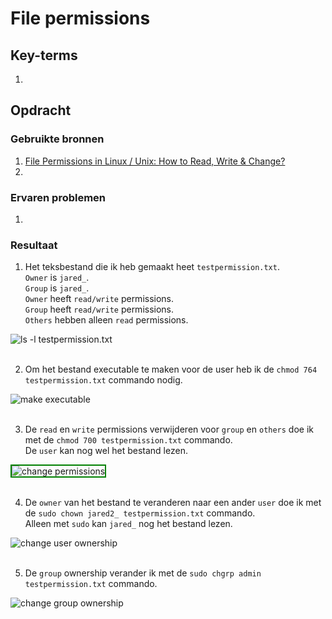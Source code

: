 # File permissions


## Key-terms
1. 

## Opdracht
### Gebruikte bronnen
1. [File Permissions in Linux / Unix: How to Read, Write & Change?](https://www.guru99.com/file-permissions.html)
2. 

### Ervaren problemen
1. 

### Resultaat
1. Het teksbestand die ik heb gemaakt heet `testpermission.txt`. <br> 
`Owner` is `jared_`.<br> 
`Group` is `jared_`.<br> 
`Owner` heeft `read/write` permissions.<br> 
`Group` heeft `read/write` permissions.<br> 
`Others` hebben alleen `read` permissions.

<img width="" alt="ls -l testpermission.txt" src="https://github.com/techgrounds/techgrounds-JarBanf/blob/main/00_includes/01_Linux/w1_7_file-permissions1.png?raw=true">
<br/><br/>

2. Om het bestand executable te maken voor de user heb ik de `chmod 764 testpermission.txt` commando nodig.

<img width="" alt="make executable" src="https://github.com/techgrounds/techgrounds-JarBanf/blob/main/00_includes/01_Linux/w1_7_file-permissions2.png?raw=true">
<br/><br/>

3. De `read` en `write` permissions verwijderen voor `group` en `others` doe ik met de `chmod 700 testpermission.txt` commando.<br> 
De `user` kan nog wel het bestand lezen.

<img width="" src="https://github.com/techgrounds/techgrounds-JarBanf/blob/main/00_includes/01_Linux/w1_7_file-permissions3.png?raw=true" style="border:2px solid #008000" alt="change permissions">
<br/><br/>

4. De `owner` van het bestand te veranderen naar een ander `user` doe ik met de `sudo chown jared2_ testpermission.txt` commando.<br>
Alleen met `sudo` kan `jared_` nog het bestand lezen.

<img width="" alt="change user ownership" src="https://github.com/techgrounds/techgrounds-JarBanf/blob/main/00_includes/01_Linux/w1_7_file-permissions4.png?raw=true">
<br/><br/>

5. De `group` ownership verander ik met de `sudo chgrp admin testpermission.txt` commando.

<img width="" alt="change group ownership" src="https://github.com/techgrounds/techgrounds-JarBanf/blob/main/00_includes/01_Linux/w1_7_file-permissions5.png?raw=true">
<br/><br/>